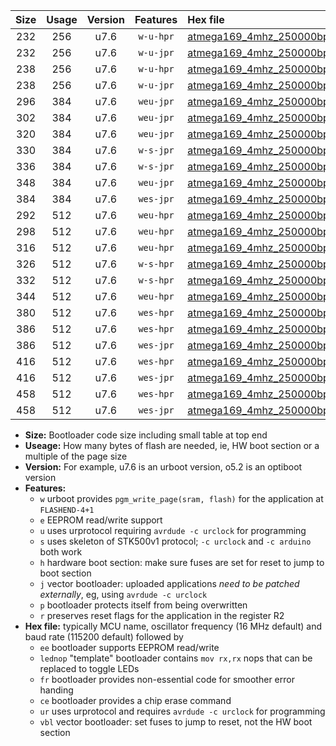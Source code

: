 |Size|Usage|Version|Features|Hex file|
|:-:|:-:|:-:|:-:|:--|
|232|256|u7.6|`w-u-hpr`|[atmega169_4mhz_250000bps_ur.hex](https://raw.githubusercontent.com/stefanrueger/urboot/main/atmega169_4mhz_250000bps_ur.hex)|
|232|256|u7.6|`w-u-jpr`|[atmega169_4mhz_250000bps_ur_vbl.hex](https://raw.githubusercontent.com/stefanrueger/urboot/main/atmega169_4mhz_250000bps_ur_vbl.hex)|
|238|256|u7.6|`w-u-hpr`|[atmega169_4mhz_250000bps_lednop_ur.hex](https://raw.githubusercontent.com/stefanrueger/urboot/main/atmega169_4mhz_250000bps_lednop_ur.hex)|
|238|256|u7.6|`w-u-jpr`|[atmega169_4mhz_250000bps_lednop_ur_vbl.hex](https://raw.githubusercontent.com/stefanrueger/urboot/main/atmega169_4mhz_250000bps_lednop_ur_vbl.hex)|
|296|384|u7.6|`weu-jpr`|[atmega169_4mhz_250000bps_ee_ur_vbl.hex](https://raw.githubusercontent.com/stefanrueger/urboot/main/atmega169_4mhz_250000bps_ee_ur_vbl.hex)|
|302|384|u7.6|`weu-jpr`|[atmega169_4mhz_250000bps_ee_lednop_ur_vbl.hex](https://raw.githubusercontent.com/stefanrueger/urboot/main/atmega169_4mhz_250000bps_ee_lednop_ur_vbl.hex)|
|320|384|u7.6|`weu-jpr`|[atmega169_4mhz_250000bps_ee_lednop_fr_ur_vbl.hex](https://raw.githubusercontent.com/stefanrueger/urboot/main/atmega169_4mhz_250000bps_ee_lednop_fr_ur_vbl.hex)|
|330|384|u7.6|`w-s-jpr`|[atmega169_4mhz_250000bps_vbl.hex](https://raw.githubusercontent.com/stefanrueger/urboot/main/atmega169_4mhz_250000bps_vbl.hex)|
|336|384|u7.6|`w-s-jpr`|[atmega169_4mhz_250000bps_lednop_vbl.hex](https://raw.githubusercontent.com/stefanrueger/urboot/main/atmega169_4mhz_250000bps_lednop_vbl.hex)|
|348|384|u7.6|`weu-jpr`|[atmega169_4mhz_250000bps_ee_lednop_fr_ce_ur_vbl.hex](https://raw.githubusercontent.com/stefanrueger/urboot/main/atmega169_4mhz_250000bps_ee_lednop_fr_ce_ur_vbl.hex)|
|384|384|u7.6|`wes-jpr`|[atmega169_4mhz_250000bps_ee_vbl.hex](https://raw.githubusercontent.com/stefanrueger/urboot/main/atmega169_4mhz_250000bps_ee_vbl.hex)|
|292|512|u7.6|`weu-hpr`|[atmega169_4mhz_250000bps_ee_ur.hex](https://raw.githubusercontent.com/stefanrueger/urboot/main/atmega169_4mhz_250000bps_ee_ur.hex)|
|298|512|u7.6|`weu-hpr`|[atmega169_4mhz_250000bps_ee_lednop_ur.hex](https://raw.githubusercontent.com/stefanrueger/urboot/main/atmega169_4mhz_250000bps_ee_lednop_ur.hex)|
|316|512|u7.6|`weu-hpr`|[atmega169_4mhz_250000bps_ee_lednop_fr_ur.hex](https://raw.githubusercontent.com/stefanrueger/urboot/main/atmega169_4mhz_250000bps_ee_lednop_fr_ur.hex)|
|326|512|u7.6|`w-s-hpr`|[atmega169_4mhz_250000bps.hex](https://raw.githubusercontent.com/stefanrueger/urboot/main/atmega169_4mhz_250000bps.hex)|
|332|512|u7.6|`w-s-hpr`|[atmega169_4mhz_250000bps_lednop.hex](https://raw.githubusercontent.com/stefanrueger/urboot/main/atmega169_4mhz_250000bps_lednop.hex)|
|344|512|u7.6|`weu-hpr`|[atmega169_4mhz_250000bps_ee_lednop_fr_ce_ur.hex](https://raw.githubusercontent.com/stefanrueger/urboot/main/atmega169_4mhz_250000bps_ee_lednop_fr_ce_ur.hex)|
|380|512|u7.6|`wes-hpr`|[atmega169_4mhz_250000bps_ee.hex](https://raw.githubusercontent.com/stefanrueger/urboot/main/atmega169_4mhz_250000bps_ee.hex)|
|386|512|u7.6|`wes-hpr`|[atmega169_4mhz_250000bps_ee_lednop.hex](https://raw.githubusercontent.com/stefanrueger/urboot/main/atmega169_4mhz_250000bps_ee_lednop.hex)|
|386|512|u7.6|`wes-jpr`|[atmega169_4mhz_250000bps_ee_lednop_vbl.hex](https://raw.githubusercontent.com/stefanrueger/urboot/main/atmega169_4mhz_250000bps_ee_lednop_vbl.hex)|
|416|512|u7.6|`wes-hpr`|[atmega169_4mhz_250000bps_ee_lednop_fr.hex](https://raw.githubusercontent.com/stefanrueger/urboot/main/atmega169_4mhz_250000bps_ee_lednop_fr.hex)|
|416|512|u7.6|`wes-jpr`|[atmega169_4mhz_250000bps_ee_lednop_fr_vbl.hex](https://raw.githubusercontent.com/stefanrueger/urboot/main/atmega169_4mhz_250000bps_ee_lednop_fr_vbl.hex)|
|458|512|u7.6|`wes-hpr`|[atmega169_4mhz_250000bps_ee_lednop_fr_ce.hex](https://raw.githubusercontent.com/stefanrueger/urboot/main/atmega169_4mhz_250000bps_ee_lednop_fr_ce.hex)|
|458|512|u7.6|`wes-jpr`|[atmega169_4mhz_250000bps_ee_lednop_fr_ce_vbl.hex](https://raw.githubusercontent.com/stefanrueger/urboot/main/atmega169_4mhz_250000bps_ee_lednop_fr_ce_vbl.hex)|

- **Size:** Bootloader code size including small table at top end
- **Useage:** How many bytes of flash are needed, ie, HW boot section or a multiple of the page size
- **Version:** For example, u7.6 is an urboot version, o5.2 is an optiboot version
- **Features:**
  + `w` urboot provides `pgm_write_page(sram, flash)` for the application at `FLASHEND-4+1`
  + `e` EEPROM read/write support
  + `u` uses urprotocol requiring `avrdude -c urclock` for programming
  + `s` uses skeleton of STK500v1 protocol; `-c urclock` and `-c arduino` both work
  + `h` hardware boot section: make sure fuses are set for reset to jump to boot section
  + `j` vector bootloader: uploaded applications *need to be patched externally*, eg, using `avrdude -c urclock`
  + `p` bootloader protects itself from being overwritten
  + `r` preserves reset flags for the application in the register R2
- **Hex file:** typically MCU name, oscillator frequency (16 MHz default) and baud rate (115200 default) followed by
  + `ee` bootloader supports EEPROM read/write
  + `lednop` "template" bootloader contains `mov rx,rx` nops that can be replaced to toggle LEDs
  + `fr` bootloader provides non-essential code for smoother error handing
  + `ce` bootloader provides a chip erase command
  + `ur` uses urprotocol and requires `avrdude -c urclock` for programming
  + `vbl` vector bootloader: set fuses to jump to reset, not the HW boot section

